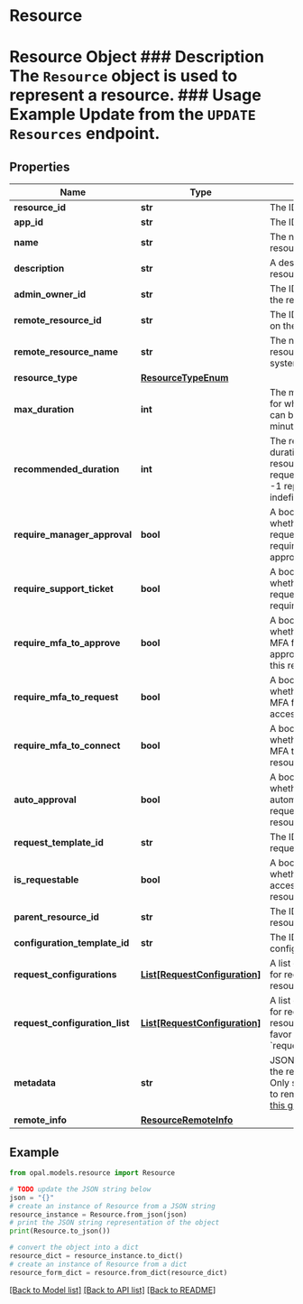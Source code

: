 # Resource

# Resource Object ### Description The `Resource` object is used to represent a resource.  ### Usage Example Update from the `UPDATE Resources` endpoint.

## Properties

Name | Type | Description | Notes
------------ | ------------- | ------------- | -------------
**resource_id** | **str** | The ID of the resource. | 
**app_id** | **str** | The ID of the app. | [optional] 
**name** | **str** | The name of the resource. | [optional] 
**description** | **str** | A description of the resource. | [optional] 
**admin_owner_id** | **str** | The ID of the owner of the resource. | [optional] 
**remote_resource_id** | **str** | The ID of the resource on the remote system. | [optional] 
**remote_resource_name** | **str** | The name of the resource on the remote system. | [optional] 
**resource_type** | [**ResourceTypeEnum**](ResourceTypeEnum.md) |  | [optional] 
**max_duration** | **int** | The maximum duration for which the resource can be requested (in minutes). | [optional] 
**recommended_duration** | **int** | The recommended duration for which the resource should be requested (in minutes). -1 represents an indefinite duration. | [optional] 
**require_manager_approval** | **bool** | A bool representing whether or not access requests to the resource require manager approval. | [optional] 
**require_support_ticket** | **bool** | A bool representing whether or not access requests to the resource require an access ticket. | [optional] 
**require_mfa_to_approve** | **bool** | A bool representing whether or not to require MFA for reviewers to approve requests for this resource. | [optional] 
**require_mfa_to_request** | **bool** | A bool representing whether or not to require MFA for requesting access to this resource. | [optional] 
**require_mfa_to_connect** | **bool** | A bool representing whether or not to require MFA to connect to this resource. | [optional] 
**auto_approval** | **bool** | A bool representing whether or not to automatically approve requests to this resource. | [optional] 
**request_template_id** | **str** | The ID of the associated request template. | [optional] 
**is_requestable** | **bool** | A bool representing whether or not to allow access requests to this resource. | [optional] 
**parent_resource_id** | **str** | The ID of the parent resource. | [optional] 
**configuration_template_id** | **str** | The ID of the associated configuration template. | [optional] 
**request_configurations** | [**List[RequestConfiguration]**](RequestConfiguration.md) | A list of configurations for requests to this resource. | [optional] 
**request_configuration_list** | [**List[RequestConfiguration]**](RequestConfiguration.md) | A list of configurations for requests to this resource. Deprecated in favor of &#x60;request_configurations&#x60;. | [optional] 
**metadata** | **str** | JSON metadata about the remote resource. Only set for items linked to remote systems. See [this guide](https://docs.opal.dev/reference/end-system-objects) for details. | [optional] 
**remote_info** | [**ResourceRemoteInfo**](ResourceRemoteInfo.md) |  | [optional] 

## Example

```python
from opal.models.resource import Resource

# TODO update the JSON string below
json = "{}"
# create an instance of Resource from a JSON string
resource_instance = Resource.from_json(json)
# print the JSON string representation of the object
print(Resource.to_json())

# convert the object into a dict
resource_dict = resource_instance.to_dict()
# create an instance of Resource from a dict
resource_form_dict = resource.from_dict(resource_dict)
```
[[Back to Model list]](../README.md#documentation-for-models) [[Back to API list]](../README.md#documentation-for-api-endpoints) [[Back to README]](../README.md)



